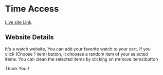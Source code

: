 # Time Access

[Live site Link](https://time-access.netlify.app/).

## Website Details

It's a watch website, You can add your favorite watch to your cart.
If you click (Choose 1 item) button, it chooses a random item of
your selected items.
You can clean the selected items by clicking on (remove items)button

Thank You!!
